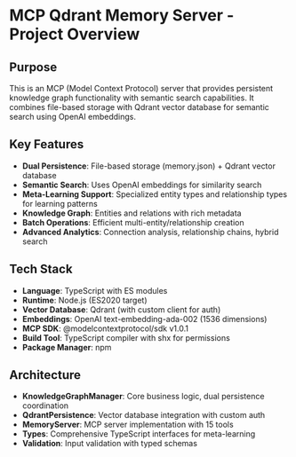 # MCP Qdrant Memory Server - Project Overview

## Purpose
This is an MCP (Model Context Protocol) server that provides persistent knowledge graph functionality with semantic search capabilities. It combines file-based storage with Qdrant vector database for semantic search using OpenAI embeddings.

## Key Features
- **Dual Persistence**: File-based storage (memory.json) + Qdrant vector database
- **Semantic Search**: Uses OpenAI embeddings for similarity search
- **Meta-Learning Support**: Specialized entity types and relationship types for learning patterns
- **Knowledge Graph**: Entities and relations with rich metadata
- **Batch Operations**: Efficient multi-entity/relationship creation
- **Advanced Analytics**: Connection analysis, relationship chains, hybrid search

## Tech Stack
- **Language**: TypeScript with ES modules
- **Runtime**: Node.js (ES2020 target)
- **Vector Database**: Qdrant (with custom client for auth)
- **Embeddings**: OpenAI text-embedding-ada-002 (1536 dimensions)
- **MCP SDK**: @modelcontextprotocol/sdk v1.0.1
- **Build Tool**: TypeScript compiler with shx for permissions
- **Package Manager**: npm

## Architecture
- **KnowledgeGraphManager**: Core business logic, dual persistence coordination
- **QdrantPersistence**: Vector database integration with custom auth
- **MemoryServer**: MCP server implementation with 15 tools
- **Types**: Comprehensive TypeScript interfaces for meta-learning
- **Validation**: Input validation with typed schemas